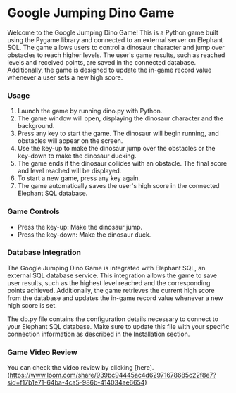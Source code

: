 # Google Jumping Dino Game
Welcome to the Google Jumping Dino Game! This is a Python game built using the Pygame library and connected to an external server on Elephant SQL. The game allows users to control a dinosaur character and jump over obstacles to reach higher levels. The user's game results, such as reached levels and received points, are saved in the connected database. Additionally, the game is designed to update the in-game record value whenever a user sets a new high score.

### Usage
1. Launch the game by running dino.py with Python.
2. The game window will open, displaying the dinosaur character and the background.
3. Press any key to start the game. The dinosaur will begin running, and obstacles will appear on the screen.
4. Use the key-up to make the dinosaur jump over the obstacles or the key-down to make the dinosaur ducking.
5. The game ends if the dinosaur collides with an obstacle. The final score and level reached will be displayed.
6. To start a new game, press any key again.
7. The game automatically saves the user's high score in the connected Elephant SQL database.


### Game Controls
* Press the key-up: Make the dinosaur jump.
* Press the key-down: Make the dinosaur duck.

### Database Integration
The Google Jumping Dino Game is integrated with Elephant SQL, an external SQL database service. This integration allows the game to save user results, such as the highest level reached and the corresponding points achieved. Additionally, the game retrieves the current high score from the database and updates the in-game record value whenever a new high score is set.

The db.py file contains the configuration details necessary to connect to your Elephant SQL database. Make sure to update this file with your specific connection information as described in the Installation section.

### Game Video Review 
You can check the video review by clicking [here].(https://www.loom.com/share/939bc94445ac4d62971678685c22f8e7?sid=f17b1e71-64ba-4ca5-986b-414034ae6654)